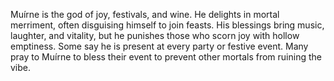 Muírne is the god of joy, festivals, and wine. He delights in mortal merriment, often disguising himself to join feasts. His blessings bring music, laughter, and vitality, but he punishes those who scorn joy with hollow emptiness. Some say he is present at every party or festive event. Many pray to Muírne to bless their event to prevent other mortals from ruining the vibe.